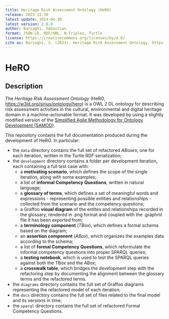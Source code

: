 ```yaml
---
title: Heritage Risk Assessment Ontology (HeRO)
release: 2023-11-30
latest update: 2024-04-30
latest version: 2.0.0
author: Barzaghi, Sebastian
format: JSON-LD, RDF/XML, N-Triples, Turtle
license: https://creativecommons.org/licenses/by/4.0/
cite as: Barzaghi, S. (2023). Heritage Risk Assessment Ontology. https://w3id.org/sirius/ontology/hero.
---
```


# HeRO

## Description
The _Heritage Risk Assessment Ontology_ (HeRO, https://w3id.org/sirius/ontology/hero) is a OWL 2 DL ontology for describing risk assessment activities in the cultural, environmental and digital heritage domain in a machine-actionable format. It was developed by using a slightly modified version of the [Simplified Agile Methodology for Ontology Development (SAMOD)](http://dx.doi.org/10.6084/m9.figshare.3189769). 

This repository contains the full documentation produced during the development of HeRO. In particular:
* the `data` directory contains the full set of refactored *ABoxes*, one for each iteration, written in the Turtle RDF serialization;
* the `development` directory contains a folder per development iteration, each containing a full test case with:
    - a **motivating scenario**, which defines the scope of the single iteration, along with some examples;
    - a list of **informal Competency Questions**, written in natural language;
    - a **glossary of terms**, which defines a set of meaningful words and expressions - representing possible entities and relationships - collected from the scenario and the competency questions;
    - a Graffoo **visual diagram** of the entites and relationships recorded in the glossary, rendered in .png format and coupled with the .graphml file it has been exported from;
    - a **terminology component** (*TBox*), which defines a formal schema based on the diagram;
    - an **assertion component** (*ABox*), which organizes the examples data according to the schema;
    - a list of **formal Competency Questions**, which reformulate the informal competency questions into proper SPARQL queries;
    - a **testing notebook**, which is used to test the SPARQL queries against both the TBox and the ABox;
    - a **crosswalk table**, which bridges the development step with the refactoring step by documenting the alignment between the glossary terms and the refactored terms.
* the `diagrams` directory contains the full set of Graffoo diagrams representing the refactored model of each iteration;
* the `docs` directory contains the full set of files related to the final model and its versions in time;
* the `sparql` directory contains the full set of refactored Formal Competency Questions.